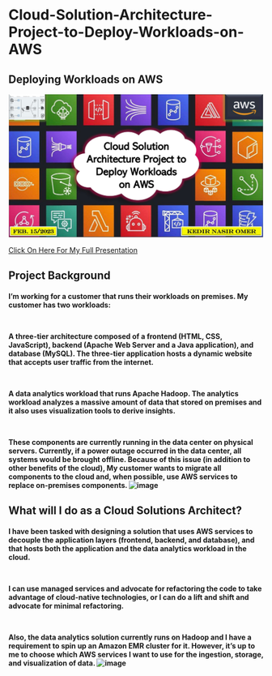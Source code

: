 # Cloud-Solution-Architecture-Project-to-Deploy-Workloads-on-AWS

<h2>
Deploying Workloads on AWS
</h2>

<p align="center">
<img src="https://github.com/kedibeki/Cloud-Solution-Architecture-Project-to-Deploy-Workloads-on-AWS/blob/main/Cover-%20Cloud%20Solution%20Architecture%20Project%20to%20Deploy%20Workloads%20on%20AWS.jpg" alt=""/>
</p>

[Click On Here For My Full Presentation](https://github.com/kedibeki/Cloud-Solution-Architecture-Project-to-Deploy-Workloads-on-AWS/blob/main/Cloud%20Solution%20Architecture%20Project%20to%20Deploy%20Workloads%20on%20AWS.pdF)
 
<h2>
Project Background
</h2>

<h4>   

I’m working for a customer that runs their workloads on premises. My customer has two workloads:

&nbsp;

A three-tier architecture composed of a frontend (HTML, CSS, JavaScript), backend (Apache Web Server and a Java application), and database (MySQL). The three-tier application hosts a dynamic website that accepts user traffic from the internet.

&nbsp;

A data analytics workload that runs Apache Hadoop. The analytics workload analyzes a massive amount of data that stored on premises and it also uses visualization tools to derive insights.

&nbsp;

These components are currently running in the data center on physical servers. Currently, if a power outage occurred in the data center, all systems would be brought offline. Because of this issue (in addition to other benefits of the cloud), My customer wants to migrate all components to the cloud and, when possible, use AWS services to replace on-premises components.
![image](https://user-images.githubusercontent.com/107129424/223463692-67fbb61f-7d03-4769-bd97-41e88c1b5828.png)


</h4>

<h2>
What will I do as a Cloud Solutions Architect?
</h2>

<h4>

I have been tasked with designing a solution that uses AWS services to decouple the application layers (frontend, backend, and database), and that hosts both the application and the data analytics workload in the cloud. 

&nbsp;

I can use managed services and advocate for refactoring the code to take advantage of cloud-native technologies, or I can do a lift and shift and advocate for minimal refactoring. 

&nbsp;

Also, the data analytics solution currently runs on Hadoop and I have a requirement to spin up an Amazon EMR cluster for it. However, it’s up to me to choose which AWS services I want to use for the ingestion, storage, and visualization of data.
![image](https://user-images.githubusercontent.com/107129424/223464313-9e578ae8-e184-4beb-a8cc-9fd5b7f2f0a5.png)

</h4>



